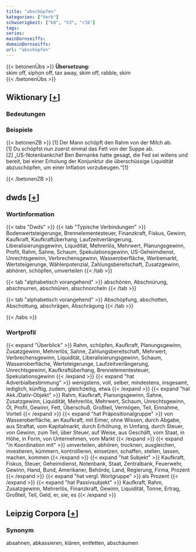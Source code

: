```yaml
---
title: "abschöpfen"
kategorien: ["Verb"]
schwierigkeit: ["k0", "h3", "r16"]
tags:
series:
mainDornseiffs:
domainDornseiffs:
url: "abschöpfen"
---
```


{{< betonenÜbs >}}
**Übersetzung:**  
skim off, siphon off, tax away, skim  off, rabble, skim  
{{< /betonenÜbs >}}

## Wiktionary [[+](https://de.wiktionary.org/wiki/abschöpfen)]

### Bedeutungen

### Beispiele
{{< betonenZB >}}
[1] Der Mann schöpft den Rahm von der Milch ab.  
[1] Du schöpfst nun zuerst einmal das Fett von der Suppe ab.  
[2] „US-Notenbankchef Ben Bernanke hatte gesagt, die Fed sei willens und bereit, bei einer Erholung der Konjunktur die überschüssige Liquidität abzuschöpfen, um einer Inflation vorzubeugen.“[1]  

{{< /betonenZB >}}


## dwds [[+](https://www.dwds.de/wb/abschöpfen)]

### Wortinformation
{{< tabs "Dwds" >}}
{{< tab "Typische Verbindungen" >}}
Bodenwertsteigerunge, Brennelementesteuer, Finanzkraft, Fiskus, Gewinn, Kaufkraft, Kaufkraftüberhang, Laufzeitverlängerung, Liberalisierungsgewinn, Liquidität, Mehrerlös, Mehrwert, Planungsgewinn, Profit, Rahm, Sahne, Schaum, Spekulationsgewinn, US-Geheimdienst, Unrechtsgewinn, Verbrechensgewinn, Wasseroberfläche, Werbemarkt, Wertsteigerunge, Wählerpotenzial, Zahlungsbereitschaft, Zusatzgewinn, abhören, schöpfen, umverteilen
{{< /tab >}}

{{< tab "alphabetisch vorangehend" >}}
abschönen, Abschnürung, abschnurren, abschnüren, abschnorcheln
{{< /tab >}}

{{< tab "alphabetisch vorangehend" >}}
Abschöpfung, abschotten, Abschottung, abschrägen, Abschrägung
{{< /tab >}}

{{< /tabs >}}

### Wortprofil
{{< expand "Überblick" >}} Rahm, schöpfen, Kaufkraft, Planungsgewinn, Zusatzgewinn, Mehrerlös, Sahne, Zahlungsbereitschaft, Mehrwert, Verbrechensgewinn, Liquidität, Liberalisierungsgewinn, Schaum, Wasseroberfläche, Wertsteigerunge, Laufzeitverlängerung, Unrechtsgewinn, Kaufkraftüberhang, Brennelementesteuer, Spekulationsgewinn {{< /expand >}}
{{< expand "hat Adverbialbestimmung" >}} wenigstens, voll, selber, mindestens, insgesamt, lediglich, künftig, zudem, gleichzeitig, etwa {{< /expand >}}
{{< expand "hat Akk./Dativ-Objekt" >}} Rahm, Kaufkraft, Planungsgewinn, Sahne, Zusatzgewinn, Liquidität, Mehrerlös, Mehrwert, Schaum, Unrechtsgewinn, Öl, Profit, Gewinn, Fett, Überschuß, Großteil, Vermögen, Teil, Einnahme, Vorteil {{< /expand >}}
{{< expand "hat Präpositionalgruppe" >}} von Wasseroberfläche, an Kaufkraft, mit Eimer, ohne Wissen, durch Abgabe, aus Straftat, vom Kapitalmarkt, durch Erhöhung, in Umfang, durch Steuer, von Gewinn, zum Teil, über Steuer, auf Weise, aus Geschäft, vom Staat, in Höhe, in Form, von Unternehmen, vom Markt {{< /expand >}}
{{< expand "in Koordination mit" >}} umverteilen, abhören, trocknen, ausgleichen, investieren, kümmern, kontrollieren, einsetzen, schaffen, stellen, lassen, machen, kommen {{< /expand >}}
{{< expand "hat Subjekt" >}} Kaufkraft, Fiskus, Steuer, Geheimdienst, Notenbank, Staat, Zentralbank, Feuerwehr, Gewinn, Hand, Bund, Amerikaner, Behörde, Land, Regierung, Firma, Prozent {{< /expand >}}
{{< expand "hat vergl. Wortgruppe" >}} als Prozent {{< /expand >}}
{{< expand "hat Passivsubjekt" >}} Kaufkraft, Rahm, Zusatzgewinn, Mehrerlös, Finanzkraft, Gewinn, Liquidität, Tonne, Ertrag, Großteil, Teil, Geld, er, sie, es {{< /expand >}}

## Leipzig Corpora [[+](https://corpora.uni-leipzig.de/en/res?word=abschöpfen&corpusId=deu_newscrawl-public_2018)]


### Synonym
absahnen, abkassieren, klären, entfetten, abschäumen

